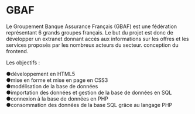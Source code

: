 # GBAF

<!-- Exercice OpenClassrooms -->

Le Groupement Banque Assurance Français (GBAF) est une fédération représentant 6 grands groupes français.
Le but du projet est donc de développer un extranet donnant accès aux informations sur les offres et les services proposés par les nombreux acteurs du secteur.
conception du frontend.

Les objectifs :

●développement en HTML5 <br />
●mise en forme et mise en page en CSS3<br />
●modélisation de la base de données <br />
●importation des données et gestion de la base de données en SQL <br />
●connexion à la base de données en PHP <br />
●consommation des données de la base SQL grâce au langage PHP <br />
